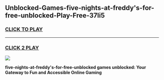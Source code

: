 
## Unblocked-Games-five-nights-at-freddy's-for-free-unblocked-Play-Free-37li5
<h3>
<a href="https://premium76.site?title=five-nights-at-freddy's-for-free-unblocked&ref=12A">CLICK TO PLAY</a></h3>
<hr>

<h3>
<a href="https://premium76.site?title=five-nights-at-freddy's-for-free-unblocked&ref=12A">CLICK 2 PLAY</a>
  
</h3>

<a href="https://premium76.site?title=five-nights-at-freddy's-for-free-unblocked&ref=12A"><img src="https://clearcache.store/games.png"></a>


**five-nights-at-freddy's-for-free-unblocked games unblocked: Your Gateway to Fun and Accessible Online Gaming**
